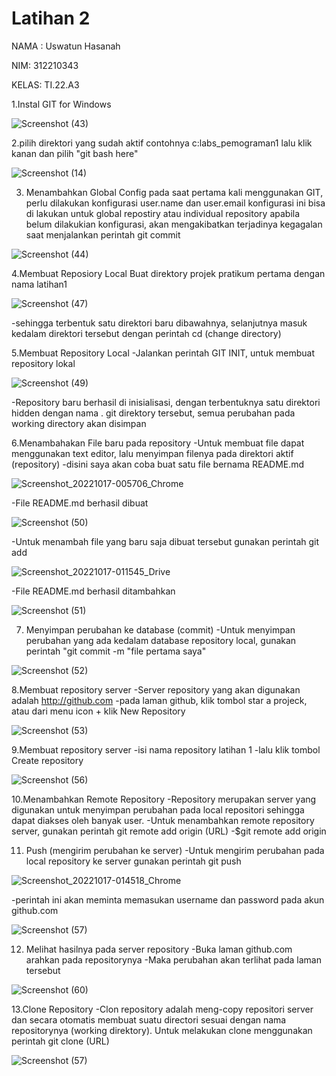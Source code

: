 # Latihan 2
NAMA : Uswatun Hasanah

NIM: 312210343

KELAS: TI.22.A3

1.Instal GIT for Windows

![Screenshot (43)](https://user-images.githubusercontent.com/115516474/196048215-92493a22-8ea6-44a2-8e08-3bb377a06607.png)


2.pilih direktori yang sudah aktif contohnya c:labs_pemograman1 lalu klik kanan dan pilih "git bash here"

![Screenshot (14)](https://user-images.githubusercontent.com/115516474/196048963-7154374b-649e-4b28-b56b-2d4860a68520.png)


3. Menambahkan Global Config 
pada saat pertama kali menggunakan GIT, perlu dilakukan konfigurasi user.name dan user.email
konfigurasi ini bisa di lakukan untuk global repostiry atau individual repository 
apabila belum dilakukian konfigurasi, akan mengakibatkan terjadinya kegagalan saat menjalankan perintah git commit

![Screenshot (44)](https://user-images.githubusercontent.com/115516474/196048820-d941206a-bf9b-45e1-be60-9dec6da56b7b.png)


4.Membuat Reposiory Local
Buat direktory projek pratikum pertama dengan nama latihan1

![Screenshot (47)](https://user-images.githubusercontent.com/115516474/196049957-008dfee1-302a-48fe-89d6-57c7f1bfe418.png)

-sehingga terbentuk satu direktori baru dibawahnya, selanjutnya masuk kedalam direktori tersebut dengan perintah cd (change directory)


5.Membuat Repository Local
-Jalankan perintah GIT INIT, untuk membuat repository lokal

![Screenshot (49)](https://user-images.githubusercontent.com/115516474/196050423-d77c6ade-54a5-4fe2-b4a7-2fa6b2373442.png)

-Repository baru berhasil di inisialisasi, dengan terbentuknya satu direktori hidden dengan nama .
git direktory tersebut, semua perubahan pada working directory akan disimpan


6.Menambahakan File baru pada repository
-Untuk membuat file dapat menggunakan text editor, lalu menyimpan filenya pada direktori aktif (repository)
-disini saya akan coba buat satu file bernama README.md

![Screenshot_20221017-005706_Chrome](https://user-images.githubusercontent.com/115516474/196050885-53c78d3d-a1be-4d00-b868-067a54ba7a98.jpg)

-File README.md berhasil dibuat

![Screenshot (50)](https://user-images.githubusercontent.com/115516474/196051163-4897c32d-3ab8-4714-a95e-399b9e852d30.png)

-Untuk menambah file yang baru saja dibuat tersebut gunakan perintah git add

![Screenshot_20221017-011545_Drive](https://user-images.githubusercontent.com/115516474/196051439-845a351d-b8b7-4d24-9671-abf8ea25b1a8.jpg)

-File README.md berhasil ditambahkan

![Screenshot (51)](https://user-images.githubusercontent.com/115516474/196051531-58e547f9-7ebe-4c91-bc21-2fef31902ab1.png)


7. Menyimpan perubahan ke database (commit)
-Untuk menyimpan perubahan yang ada kedalam database repository local, gunakan perintah "git commit -m "file pertama saya"

![Screenshot (52)](https://user-images.githubusercontent.com/115516474/196051938-2ab2a12d-d69a-4a28-ad30-966d91005864.png)


8.Membuat repository server
-Server repository yang akan digunakan adalah http://github.com
-pada laman github, klik tombol star a projeck, atau dari menu icon + klik New Repository

![Screenshot (53)](https://user-images.githubusercontent.com/115516474/196052189-7679a6a7-9a9d-4897-87f0-c943a8b9e888.png)


9.Membuat repository server
-isi nama repository latihan 1
-lalu klik tombol Create repository

![Screenshot (56)](https://user-images.githubusercontent.com/115516474/196052405-59e6e0ff-0eb2-478c-8aa3-c44601887de8.png)


10.Menambahkan Remote Repository 
-Repository merupakan server yang digunakan untuk menyimpan perubahan pada local repositori sehingga dapat diakses oleh banyak user. 
-Untuk menambahkan remote repository server, gunakan perintah git remote add origin (URL)
-$git remote add origin


11. Push (mengirim perubahan ke server)
-Untuk mengirim perubahan pada local repository ke server gunakan perintah git push

![Screenshot_20221017-014518_Chrome](https://user-images.githubusercontent.com/115516474/196053107-48d20ace-5fba-407d-bfc6-8b25e9525d68.jpg)

-perintah ini akan meminta memasukan username dan password pada akun github.com

![Screenshot (57)](https://user-images.githubusercontent.com/115516474/196053285-b4872689-6d0d-442c-ad39-72a63ba002de.png)


12. Melihat hasilnya pada server repository
-Buka laman github.com arahkan pada repositorynya
-Maka perubahan akan terlihat pada laman tersebut

![Screenshot (60)](https://user-images.githubusercontent.com/115516474/196053489-1a6f5461-4376-42f8-b021-0035b5de6faf.png)


13.Clone Repository
-Clon repository adalah meng-copy repositori server dan secara otomatis membuat suatu directori sesuai dengan nama repositorynya 
(working direktory). Untuk melakukan clone menggunakan perintah git clone (URL)

![Screenshot (57)](https://user-images.githubusercontent.com/115516474/196053689-7111490c-a4d7-4b1b-95e4-e5c503bb8155.png)



